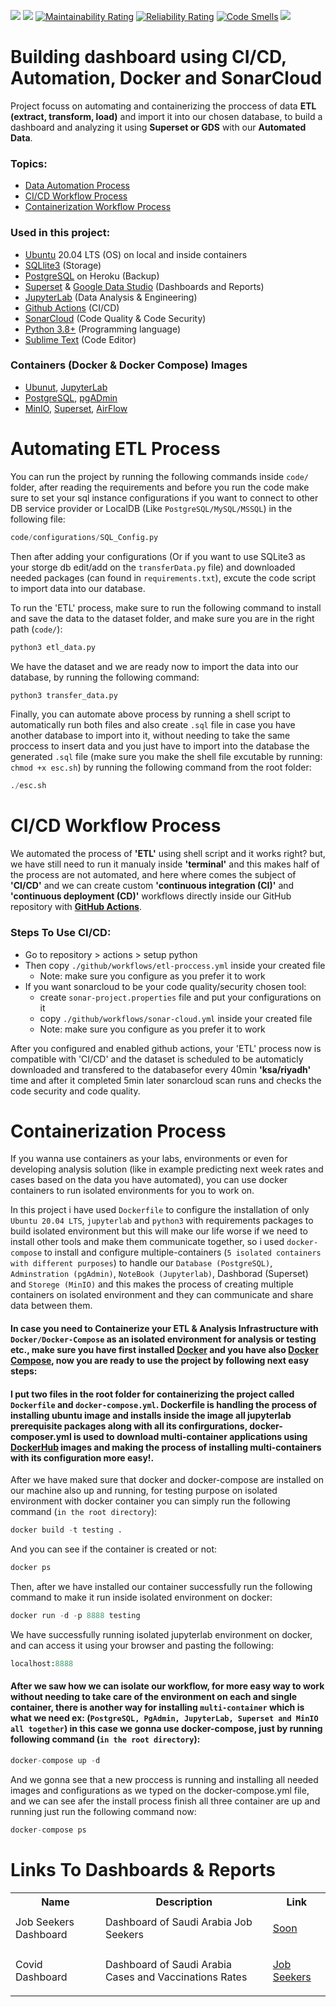 ![](https://github.com/pinocchioVirus/data-analysis-workflow/actions/workflows/etl-proccess.yml/badge.svg)
![](https://github.com/pinocchioVirus/data-analysis-workflow/actions/workflows/sonar-cloud.yml/badge.svg)
[![Maintainability Rating](https://sonarcloud.io/api/project_badges/measure?project=pinocchioVirus_sideProject&metric=sqale_rating)](https://sonarcloud.io/dashboard?id=pinocchioVirus_sideProject)
[![Reliability Rating](https://sonarcloud.io/api/project_badges/measure?project=pinocchioVirus_sideProject&metric=reliability_rating)](https://sonarcloud.io/dashboard?id=pinocchioVirus_sideProject)
[![Code Smells](https://sonarcloud.io/api/project_badges/measure?project=pinocchioVirus_sideProject&metric=code_smells)](https://sonarcloud.io/dashboard?id=pinocchioVirus_sideProject)
![](https://img.shields.io/github/repo-size/pinocchiovirus/data-analysis-workflow?label=project%20size)

<!-- About The Project -->
# Building dashboard using CI/CD, Automation, Docker and SonarCloud
Project focuss on automating and containerizing the proccess of data <b>ETL (extract, transform, load)</b> and import it into our chosen database, to build a dashboard and analyzing it using <b>Superset or GDS</b> with our <b>Automated Data</b>.

<!-- Topics -->
### Topics:
- <a href="#automating-etl-process">Data Automation Process</a>
- <a href="#cicd-workflow-process">CI/CD Workflow Process</a>
- <a href="#containerization-process">Containerization Workflow Process</a>

<!-- Used Technology's -->
### Used in this project:
- <a href="https://ubuntu.com/">Ubuntu</a> 20.04 LTS (OS) on local and inside containers
- <a href="https://sqlite.org/index.html">SQLlite3</a> (Storage)
- <a href="https://www.postgresql.org/">PostgreSQL</a> on Heroku (Backup)
- <a href="https://superset.apache.org/">Superset</a> & <a href="https://datastudio.google.com/">Google Data Studio</a> (Dashboards and Reports)
- <a href="https://pypi.org/project/jupyterlab/">JupyterLab</a> (Data Analysis & Engineering)
- <a href="https://github.com/features/actions">Github Actions</a> (CI/CD)
- <a href="https://sonarcloud.io/">SonarCloud</a> (Code Quality & Code Security) 
- <a href="https://www.python.org/downloads/">Python 3.8+</a> (Programming language)
- <a href="https://www.sublimetext.com/">Sublime Text</a> (Code Editor)

<!-- Used Container Images -->
### Containers (Docker & Docker Compose) Images
- <a href="https://hub.docker.com/_/ubuntu">Ubunut</a>, <a href="#">JupyterLab</a>
- <a href="https://hub.docker.com/_/postgres">PostgreSQL</a>, <a href="https://hub.docker.com/r/dpage/pgadmin4">pgADmin</a>
- <a href="#">MinIO</a>, <a href="#">Superset</a>, <a href="#">AirFlow</a>

<!-- Automation Workflow -->
# Automating ETL Process
You can run the project by running the following commands inside `code/` folder, after reading the requirements and before you run the code make sure to set your sql instance configurations if you want to connect to other DB service provider or LocalDB (Like `PostgreSQL/MySQL/MSSQL`) in the following file:
```python
code/configurations/SQL_Config.py
``` 

Then after adding your configurations (Or if you want to use SQLite3 as your storge db edit/add on the `transferData.py` file) and downloaded needed packages (can found in `requirements.txt`), excute the code script to import data into our database.

To run the 'ETL' process, make sure to run the following command to install and save the data to the dataset folder, and make sure you are in the right path (`code/`):
```python
python3 etl_data.py
```

We have the dataset and we are ready now to import the data into our database, by running the following command:
```python
python3 transfer_data.py
```

Finally, you can automate above process by running a shell script to automatically run both files and also create `.sql` file in case you have another database to import into it, without needing to take the same proccess to insert data and you just have to import into the database the generated `.sql` file (make sure you make the shell file excutable by running: `chmod +x esc.sh`) by running the following command from the root folder:
```python
./esc.sh
```

<!-- CI/CD Workflow  -->
# CI/CD Workflow Process
We automated the process of <b>'ETL'</b> using shell script and it works right? but, we have still need to run it manualy inside <b>'terminal'</b> and this makes half of the process are not automated, and here where comes the subject of <b>'CI/CD'</b> and we can create custom <b>'continuous integration (CI)'</b> and <b>'continuous deployment (CD)'</b> workflows directly inside our GitHub repository with <a href="https://github.com/features/actions"><b>GitHub Actions</b></a>.

### Steps To Use CI/CD:
- Go to repository > actions > setup python
- Then copy `./github/workflows/etl-proccess.yml` inside your created file
   - Note: make sure you configure as you prefer it to work 
- If you want sonarcloud to be your code quality/security chosen tool:
   - create `sonar-project.properties` file and put your configurations on it
   - copy `./github/workflows/sonar-cloud.yml` inside your created file
   - Note: make sure you configure as you prefer it to work
 
After you configured and enabled github actions, your 'ETL' process now is compatible with 'CI/CD' and the dataset is scheduled to be automaticly downloaded and transfered to the databasefor every 40min <b>'ksa/riyadh'</b> time and after it completed 5min later sonarcloud scan runs and checks the code security and code quality.

<!-- Containerization Workflow -->
# Containerization Process
If you wanna use containers as your labs, environments or even for developing analysis solution (like in example predicting next week rates and cases based on the data you have automated), you can use docker containers to run isolated environments for you to work on.

In this project i have used `Dockerfile` to configure the installation of only `Ubuntu 20.04 LTS`, `jupyterlab` and `python3` with requirements packages to build isolated environment but this will make our life worse if we need to install other tools and make them communicate together, so i used `docker-compose` to install and configure multiple-containers (`5 isolated containers with different purposes`) to handle our `Database (PostgreSQL)`, `Adminstration (pgAdmin)`, `NoteBook (Jupyterlab)`, Dashborad (Superset) and `Storege (MinIO)` and this makes the process of creating multiple containers on isolated environment and they can communicate and share data between them.

#### In case you need to Containerize your ETL & Analysis Infrastructure with `Docker/Docker-Compose` as an isolated environment for analysis or testing etc., make sure you have first installed <a href="https://docs.docker.com/get-docker/"><b>Docker</b></a> and you have also <a href="https://docs.docker.com/compose/install/"><b>Docker Compose</b></a>, now you are ready to use the project by following next easy steps:

#### I put two files in the root folder for containerizing the project called `Dockerfile` and `docker-compose.yml`. <b>Dockerfile</b> is handling the process of installing ubuntu image and installs inside the image all jupyterlab prerequisite packages along with all its confirgurations, <b>docker-composer.yml</b> is used to download multi-container applications using <a href="https://hub.docker.com/">DockerHub</a> images and making the process of installing multi-containers with its configuration more easy!.

After we have maked sure that docker and docker-compose are installed on our machine also up and running, for testing purpose on isolated environment with docker container you can simply run the following command (`in the root directory`):
```python
docker build -t testing .
```
And you can see if the container is created or not:
```python
docker ps
```
Then, after we have installed our container successfully run the following command to make it run inside isolated environment on docker:
```python
docker run -d -p 8888 testing
```
We have successfully running isolated jupyterlab environment on docker, and can access it using your browser and pasting the following:
```python
localhost:8888
```

<!-- Implementation of docker-compose -->
#### After we saw how we can isolate our workflow, for more easy way to work without needing to take care of the environment on each and single container, there is another way for installing `multi-container` which is what we need ex: (`PostgreSQL, PgAdmin, JupyterLab, Superset and MinIO all together`) in this case we gonna use <b>docker-compose</b>, just by running following command (`in the root directory`):
```python
docker-compose up -d
```
And we gonna see that a new proccess is running and installing all needed images and configurations as we typed on the docker-compose.yml file, and we can see afer the install process finish all three container are up and running just run the following command now:
```python
docker-compose ps
```

<!-- All Links -->
# Links To Dashboards & Reports
<table class="tg">
  <tr>
    <th class="tg-yw4l"><b>Name</b></th>
    <th class="tg-yw4l"><b>Description</b></th>
    <th class="tg-yw4l"><b>Link</b></th>
  </tr>
  <!-- Dashboard Links -->
  <tr>
    <td class="tg-yw4l">Job Seekers Dashboard</td>
    <td class="tg-yw4l">Dashboard of Saudi Arabia Job Seekers</td>
    <td class="tg-yw4l"><a href="#"><p>Soon</p></a></td>
  </tr>
  <tr>
    <td class="tg-yw4l">Covid Dashboard</td>
    <td class="tg-yw4l">Dashboard of Saudi Arabia Cases and Vaccinations Rates</td>
    <td class="tg-yw4l"><a href="https://datastudio.google.com/reporting/aa7edb66-7d69-402d-a1ff-6a31f464f974"><p>Job Seekers</p></a></td>
  </tr>
</table>
